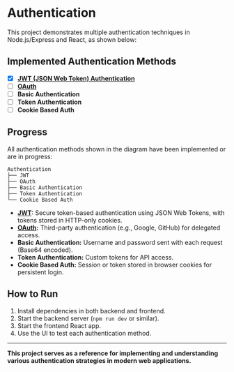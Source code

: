 # Authentication

This project demonstrates multiple authentication techniques in Node.js/Express and React, as shown below:

## Implemented Authentication Methods

- [x] **[JWT (JSON Web Token) Authentication](./JWT/INFO.md)**
- [ ] **[OAuth](./JWT/INFO.md)**
- [ ] **Basic Authentication**
- [ ] **Token Authentication**
- [ ] **Cookie Based Auth**

## Progress

All authentication methods shown in the diagram have been implemented or are in progress:

```
Authentication
├── JWT
├── OAuth
├── Basic Authentication
├── Token Authentication
└── Cookie Based Auth
```

- **[JWT](./JWT/INFO.md):** Secure token-based authentication using JSON Web Tokens, with tokens stored in HTTP-only cookies.
- **[OAuth](./JWT/INFO.md):** Third-party authentication (e.g., Google, GitHub) for delegated access.
- **Basic Authentication:** Username and password sent with each request (Base64 encoded).
- **Token Authentication:** Custom tokens for API access.
- **Cookie Based Auth:** Session or token stored in browser cookies for persistent login.

## How to Run

1. Install dependencies in both backend and frontend.
2. Start the backend server (`npm run dev` or similar).
3. Start the frontend React app.
4. Use the UI to test each authentication method.

---

**This project serves as a reference for implementing and understanding various authentication strategies in modern web applications.**
